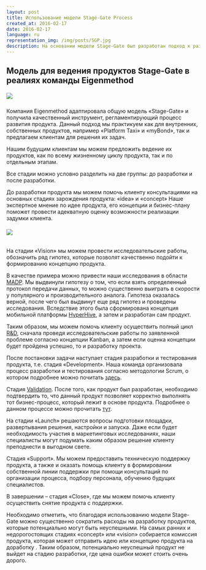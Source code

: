 ```yaml
---
layout: post
title: Использование модели Stage-Gate Process
created_at: 2016-02-17
date: 2016-02-17
language: ru
representation_img: /img/posts/SGP.jpg
description: На основании модели Stage-Gate был разработан подход к разработке программно-аппаратных комплексов любой сложности
---
```


## Модель для ведения продуктов Stage-Gate в реалиях команды Eigenmethod

##### ![](/img/posts/SGM.jpg)


Компания Eigenmethod адаптировала общую модель «Stage-Gate» и получила качественный инструмент, регламентирующий процесс развития продукта. Данный подход мы практикуем как для внутренних, собственных продуктов, например «Platform Taxi» и «myBond», так и предлагаем клиентам для решения их задач.   

Нашим будущим клиентам мы можем предложить ведение их продуктов, как по всему жизненному циклу продукта, так и по отдельным этапам.  

Все стадии можно условно разделить на две группы: до разработки и после разработки.  
 
До разработки продукта мы можем помочь клиенту консультациями на основных стадиях зарождения продукта: «idea» и «concept» Наше экспертное мнение по идее продукта, его концепции и бизнес-плану поможет провести адекватную оценку возможности реализации задумки клиента.  

###### ![](/img/posts/SGS.png)

На стадии «Vision» мы можем провести исследовательские работы, обозначить ряд гипотез, которые позволят качественно подойти к формированию концепцию продукта.  

В качестве примера можно привести наши исследования в области [MADP][madp]. Мы выдвинули гипотезу о том, что если взять определенный протокол передачи данных, то можно существенно выиграть в скорости у популярного и производительного аналога. Гипотеза оказалась верной, после чего был выдвинут еще ряд гипотез и проведены исследования. Вследствие этого была сформирована концепция мобильной платформы [HyperHive][HH], а затем и разработан сам продукт.  

Таким образом, мы можем помочь клиенту осуществить полный цикл [R&D][rd], сначала проведя исследовательские работы по заявленной проблеме согласно концепции Kanban, а затем если оценка концепции будет пройдена успешно, то и разработку проекта.  

После постановки задачи наступает стадия разработки и тестирования продукта, т.е. стадия «Development». Наша команда организовала процесс разработки и тестирования согласно методологии Scrum, о котором подробнее можно почитать [здесь][scr].  

Стадия [Validation][val]. После того, как продукт был разработан, необходимо подтвердить то, что данный продукт позволяет корректно выполнять тот бизнес-процесс, который лежит в основе продукта. Подробнее о данном процессе можно прочитать [тут][val].  

На стадии «Launch» решаются вопросы подготовки площадки, развертывания решения, настройки и запуска. Даже если будет необходимость участия в маркетинговых исследованиях, наши специалисты могут подумать каким образом решение клиенту преподнести в выгодном свете.  

Стадия «Support». Мы можем предоставить техническую поддержку продукта, а также и оказать помощь клиенту в формировании собственной линии поддержки при помощи консультаций по организации процесса, подбору персонала, обучению будущих специалистов.

В завершении – стадия «Close», где мы можем помочь клиенту осуществить снятие продукта с поддержки.

Необходимо отметить, что благодаря  использованию модели Stage-Gate можно существенно сократить расходы на разработку продуктов, которые потенциально могут быть неуспешными. На самых ранних и недорогостоящих стадиях «concept» или «vision» собирается комиссия продукта, которая может отправить идею или концепцию продукта на доработку . Таким образом, потенциально неуспешный продукт не выйдет на стадию разработки, где цена ошибки может стоить очень дорого. 


[//]: #
   [madp]: <https://www.gartner.com/reviews/market/mobile-application-development-platforms>
   [val]: <http://eigenmethod.ru/2015/10/01/validation-post.ru.html>
   [scr]: <http://eigenmethod.ru/2015/03/05/scrum-post.ru.html>
   [HH]: <http://eigenmethod.ru/products/hh/>
   [rd]: <https://en.wikipedia.org/wiki/Research_and_development>
